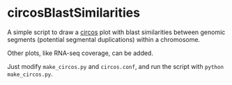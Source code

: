 # circosBlastSimilarities

A simple script to draw a [circos](http://www.circos.ca/) plot with blast similarities between genomic segments (potential segmental duplications) within a chromosome.

Other plots, like RNA-seq coverage, can be added.

Just modify `make_circos.py` and `circos.conf`, and run the script with `python make_circos.py`.
